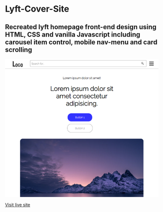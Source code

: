 # Lyft-Cover-Site

Recreated lyft homepage front-end design using HTML, CSS and vanilla Javascript including carousel item control, mobile nav-menu and card scrolling
---

![Site preview image](/lyft_site_screenshot.PNG)

[Visit live site](https://krisjanis-a.github.io/Lyft-Cover-Site)
